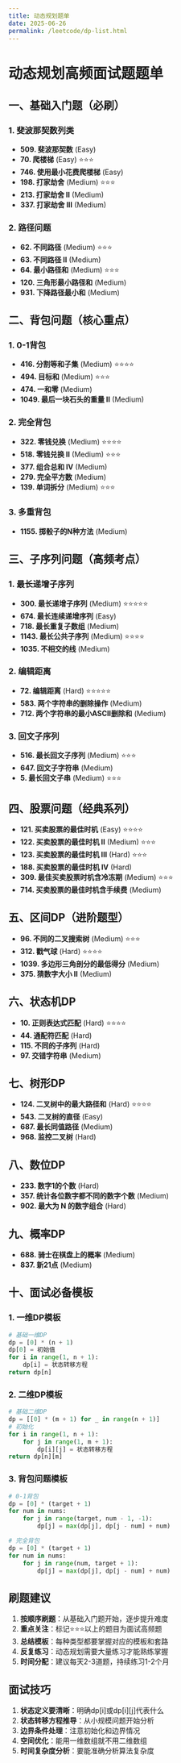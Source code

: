 ```yaml
---
title: 动态规划题单
date: 2025-06-26
permalink: /leetcode/dp-list.html
---
```


# 动态规划高频面试题题单

## 一、基础入门题（必刷）

### 1. 斐波那契数列类
- **509. 斐波那契数** (Easy)
- **70. 爬楼梯** (Easy) ⭐⭐⭐
- **746. 使用最小花费爬楼梯** (Easy)
- **198. 打家劫舍** (Medium) ⭐⭐⭐
- **213. 打家劫舍 II** (Medium)
- **337. 打家劫舍 III** (Medium)

### 2. 路径问题
- **62. 不同路径** (Medium) ⭐⭐⭐
- **63. 不同路径 II** (Medium)
- **64. 最小路径和** (Medium) ⭐⭐⭐
- **120. 三角形最小路径和** (Medium)
- **931. 下降路径最小和** (Medium)

## 二、背包问题（核心重点）

### 1. 0-1背包
- **416. 分割等和子集** (Medium) ⭐⭐⭐⭐
- **494. 目标和** (Medium) ⭐⭐⭐
- **474. 一和零** (Medium)
- **1049. 最后一块石头的重量 II** (Medium)

### 2. 完全背包
- **322. 零钱兑换** (Medium) ⭐⭐⭐⭐
- **518. 零钱兑换 II** (Medium) ⭐⭐⭐
- **377. 组合总和 Ⅳ** (Medium)
- **279. 完全平方数** (Medium)
- **139. 单词拆分** (Medium) ⭐⭐⭐

### 3. 多重背包
- **1155. 掷骰子的N种方法** (Medium)

## 三、子序列问题（高频考点）

### 1. 最长递增子序列
- **300. 最长递增子序列** (Medium) ⭐⭐⭐⭐⭐
- **674. 最长连续递增序列** (Easy)
- **718. 最长重复子数组** (Medium)
- **1143. 最长公共子序列** (Medium) ⭐⭐⭐⭐
- **1035. 不相交的线** (Medium)

### 2. 编辑距离
- **72. 编辑距离** (Hard) ⭐⭐⭐⭐⭐
- **583. 两个字符串的删除操作** (Medium)
- **712. 两个字符串的最小ASCII删除和** (Medium)

### 3. 回文子序列
- **516. 最长回文子序列** (Medium) ⭐⭐⭐
- **647. 回文子字符串** (Medium)
- **5. 最长回文子串** (Medium) ⭐⭐⭐

## 四、股票问题（经典系列）

- **121. 买卖股票的最佳时机** (Easy) ⭐⭐⭐⭐
- **122. 买卖股票的最佳时机 II** (Medium) ⭐⭐⭐
- **123. 买卖股票的最佳时机 III** (Hard) ⭐⭐⭐
- **188. 买卖股票的最佳时机 IV** (Hard)
- **309. 最佳买卖股票时机含冷冻期** (Medium) ⭐⭐⭐
- **714. 买卖股票的最佳时机含手续费** (Medium)

## 五、区间DP（进阶题型）

- **96. 不同的二叉搜索树** (Medium) ⭐⭐⭐
- **312. 戳气球** (Hard) ⭐⭐⭐⭐
- **1039. 多边形三角剖分的最低得分** (Medium)
- **375. 猜数字大小 II** (Medium)

## 六、状态机DP

- **10. 正则表达式匹配** (Hard) ⭐⭐⭐⭐
- **44. 通配符匹配** (Hard)
- **115. 不同的子序列** (Hard)
- **97. 交错字符串** (Medium)

## 七、树形DP

- **124. 二叉树中的最大路径和** (Hard) ⭐⭐⭐⭐
- **543. 二叉树的直径** (Easy)
- **687. 最长同值路径** (Medium)
- **968. 监控二叉树** (Hard)

## 八、数位DP

- **233. 数字1的个数** (Hard)
- **357. 统计各位数字都不同的数字个数** (Medium)
- **902. 最大为 N 的数字组合** (Hard)

## 九、概率DP

- **688. 骑士在棋盘上的概率** (Medium)
- **837. 新21点** (Medium)

## 十、面试必备模板

### 1. 一维DP模板
```python
# 基础一维DP
dp = [0] * (n + 1)
dp[0] = 初始值
for i in range(1, n + 1):
    dp[i] = 状态转移方程
return dp[n]
```

### 2. 二维DP模板
```python
# 基础二维DP
dp = [[0] * (m + 1) for _ in range(n + 1)]
# 初始化
for i in range(1, n + 1):
    for j in range(1, m + 1):
        dp[i][j] = 状态转移方程
return dp[n][m]
```

### 3. 背包问题模板
```python
# 0-1背包
dp = [0] * (target + 1)
for num in nums:
    for j in range(target, num - 1, -1):
        dp[j] = max(dp[j], dp[j - num] + num)

# 完全背包
dp = [0] * (target + 1)
for num in nums:
    for j in range(num, target + 1):
        dp[j] = max(dp[j], dp[j - num] + num)
```

## 刷题建议

1. **按顺序刷题**：从基础入门题开始，逐步提升难度
2. **重点关注**：标记⭐⭐⭐以上的题目为面试高频题
3. **总结模板**：每种类型都要掌握对应的模板和套路
4. **反复练习**：动态规划需要大量练习才能熟练掌握
5. **时间分配**：建议每天2-3道题，持续练习1-2个月

## 面试技巧

1. **状态定义要清晰**：明确dp[i]或dp[i][j]代表什么
2. **状态转移方程推导**：从小规模问题开始分析
3. **边界条件处理**：注意初始化和边界情况
4. **空间优化**：能用一维数组就不用二维数组
5. **时间复杂度分析**：要能准确分析算法复杂度

